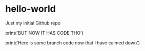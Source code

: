 # hello-world
Just my initial Github repo

print('BUT NOW IT HAS CODE THO')

print('Here is some branch code now that I have calmed down')
